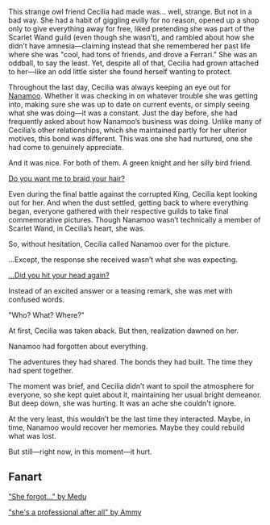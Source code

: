 <!-- title: Oh, She Forgot... -->

This strange owl friend Cecilia had made was… well, strange. But not in a bad way. She had a habit of giggling evilly for no reason, opened up a shop only to give everything away for free, liked pretending she was part of the Scarlet Wand guild (even though she wasn’t), and rambled about how she didn’t have amnesia—claiming instead that she remembered her past life where she was "cool, had tons of friends, and drove a Ferrari." She was an oddball, to say the least. Yet, despite all of that, Cecilia had grown attached to her—like an odd little sister she found herself wanting to protect.

Throughout the last day, Cecilia was always keeping an eye out for [Nanamoo](https://www.youtube.com/live/4co7VDSYTqU?feature=shared&t=2207). Whether it was checking in on whatever trouble she was getting into, making sure she was up to date on current events, or simply seeing what she was doing—it was a constant. Just the day before, she had frequently asked about how Nanamoo’s business was doing. Unlike many of Cecilia’s other relationships, which she maintained partly for her ulterior motives, this bond was different. This was one she had nurtured, one she had come to genuinely appreciate.

And it was nice. For both of them. A green knight and her silly bird friend.

[Do you want me to braid your hair?](#embed:https://www.youtube.com/live/4co7VDSYTqU?feature=shared&t=5935)

Even during the final battle against the corrupted King, Cecilia kept looking out for her. And when the dust settled, getting back to where everything began, everyone gathered with their respective guilds to take final commemorative pictures. Though Nanamoo wasn’t technically a member of Scarlet Wand, in Cecilia’s heart, she was.

So, without hesitation, Cecilia called Nanamoo over for the picture.

...Except, the response she received wasn’t what she was expecting.

[...Did you hit your head again?](#embed:https://www.youtube.com/live/4co7VDSYTqU?feature=shared&t=9919)

Instead of an excited answer or a teasing remark, she was met with confused words.

"Who? What? Where?"

At first, Cecilia was taken aback. But then, realization dawned on her.

Nanamoo had forgotten about everything.

The adventures they had shared. The bonds they had built. The time they had spent together.

The moment was brief, and Cecilia didn’t want to spoil the atmosphere for everyone, so she kept quiet about it, maintaining her usual bright demeanor. But deep down, she was hurting. It was an ache she couldn't ignore.

At the very least, this wouldn’t be the last time they interacted. Maybe, in time, Nanamoo would recover her memories. Maybe they could rebuild what was lost.

But still—right now, in this moment—it hurt.

## Fanart

["She forgot..." by Medu](https://x.com/Medu_Yusa/status/1832886978574234063)

["she's a professional after all" by Ammy](https://x.com/Ammiietty/status/1832638322503463219)
